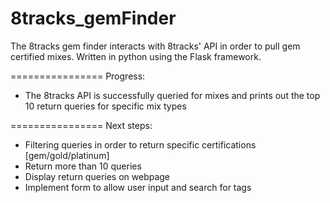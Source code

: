8tracks_gemFinder
=================

The 8tracks gem finder interacts with 8tracks' API in order to pull gem certified 
mixes. Written in python using the Flask framework.  

================ 
Progress: 

* The 8tracks API is successfully queried for mixes and prints out the top 10 return queries
  for specific mix types
	

================
Next steps: 
* Filtering queries in order to return specific certifications [gem/gold/platinum]
* Return more than 10 queries
* Display return queries on webpage 
* Implement form to allow user input and search for tags 
